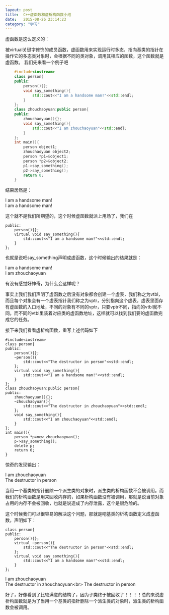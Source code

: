 ```yaml
---
layout: post
title:  C++虚函数和虚析构函数小结
date:   2015-08-26 23:14:23
category: "学习"
---
```


虚函数是这么定义的：

被virtual关键字修饰的成员函数，虚函数用来实现运行时多态，指向基类的指针在操作它的多态类对象时，会根据不同的类对象，调用其相应的函数，这个函数就是虚函数。
我们先来看一个例子吧

```c++
    #include<iostream>  
    class person{  
    public:  
        person(){};  
        void say_something(){  
            std::cout<<"I am a handsome man!"<<std::endl;  
        }  
    };  
    class zhouchaoyuan:public person{  
    public:  
        zhouchaoyuan(){};  
        void say_something(){  
            std::cout<<"I am zhouchaoyuan"<<std::endl;  
        }  
    };  
    int main(){  
        person object1;  
        zhouchaoyuan object2;  
        person *p1=&object1;  
        person *p2=&object2;  
        p1->say_something();  
        p2->say_something();  
        return 0;  
    }  
```

结果居然是：

I am a handsome man!<br>
I am a handsome man!

这个就不是我们所期望的，这个时候虚函数就派上用场了，我们在


    public:  
        person(){};  
        virtual void say_something(){  
            std::cout<<"I am a handsome man!"<<std::endl;  
        }  
    };  


也就是说吧say_something声明成虚函数，这个时候输出的结果就是：

I am a handsome man!<br>
I am zhouchaoyuan

有没有感觉好神奇，为什么会这样呢？

事实上我们我们声明了虚函数之后没有对象都会创建一个虚表，我们称之为vtbl，而且每个对象会有一个虚表指针我们称之为vptr，分别指向这个虚表，虚表里面存有虚函数的入口地址，不同的对象有不同的vptr，只要vptr不同，指向的vtbl就不同，而不同的vtbl里装着对应类的虚函数地址，这样就可以找到我们要的虚函数完成它的任务。


接下来我们看看虚析构函数，重写上述代码如下


    #include<iostream>  
    class person{  
    public:  
        person(){};  
        ~person(){  
            std::cout<<"The destructor in person"<<std::endl;  
        };  
        virtual void say_something(){  
            std::cout<<"I am a handsome man!"<<std::endl;  
        }  
    };  
    class zhouchaoyuan:public person{  
    public:  
        zhouchaoyuan(){};  
        ~zhouchaoyuan(){  
            std::cout<<"The destructor in zhouchaoyuan"<<std::endl;  
        };  
        void say_something(){  
            std::cout<<"I am zhouchaoyuan"<<std::endl;  
        }  
    };  
    int main(){  
        person *p=new zhouchaoyuan();  
        p->say_something();  
        delete p;  
        return 0;  
    }  

惊奇的发现输出：

I am zhouchaoyuan<br>
The destructor in person

当用一个基类的指针删除一个派生类的对象时，派生类的析构函数不会被调用。而我们的析构函数是用来回收内存的，如果析构函数没有被调用，那就是说当前对象占用的内存不会被回收，也就是说造成了内存泄露，这个是很危险的。

这个时候我们可以很容易的解决这个问题，那就是吧基类的析构函数定义成虚函数，声明如下：


    class person{  
    public:  
        person(){};  
        virtual ~person(){  
            std::cout<<"The destructor in person"<<std::endl;  
        };  
        virtual void say_something(){  
            std::cout<<"I am a handsome man!"<<std::endl;  
        }  
    };  


I am zhouchaoyuan<br>
The destructor in zhouchaoyuan\<br>
The destructor in person

好了，好像看到了比较满意的结构了，因为子类终于被回收了！！！！总的来说虚析构函数就是为了当用一个基类的指针删除一个派生类的对象时，派生类的析构函数会被调用。

